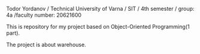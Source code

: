 Todor Yordanov / Technical University of Varna / SIT / 4th semester / group: 4a /faculty number: 20621600

This is repository for my project based on Object-Oriented Programming(1 part).

The project is about warehouse.

